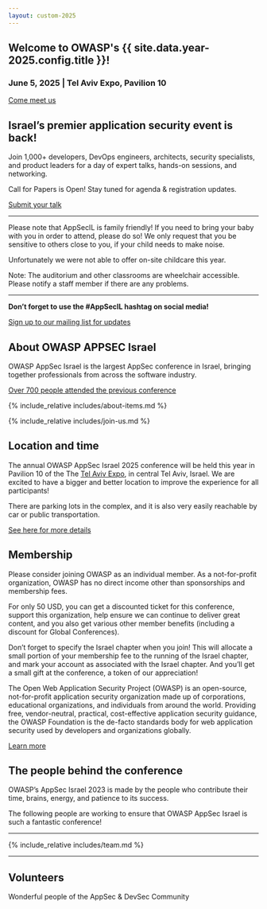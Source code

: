 ```yaml
---
layout: custom-2025
---
```


<section class="page-section page-section_name_promo">
  <div class="page-section__inner" markdown="1">

# Welcome to OWASP's {{ site.data.year-2025.config.title }}!

### June 5, 2025 | Tel Aviv Expo, Pavilion 10

<a href="/" class="button button_type_main">Come meet us</a>

  </div>
</section>

<section class="page-section">
  <div class="page-section__inner">
  <div class="text text_type_narrow" markdown="1">

## Israel’s premier application security event is back!

Join 1,000+ developers, DevOps engineers, architects, security specialists, and product leaders for a day of expert talks, hands-on sessions, and networking.

Call for Papers is Open! Stay tuned for agenda & registration updates.

<a href="./CFP" class="button button_type_main">Submit your talk</a>

---

Please note that AppSecIL is family friendly! If you need to bring your baby with you in order to attend, please do so! We only request that you be sensitive to others close to you, if your child needs to make noise. 

Unfortunately we were not able to offer on-site childcare this year.

Note: The auditorium and other classrooms are wheelchair accessible. Please notify a staff member if there are any problems.

---

**Don’t forget to use the #AppSecIL hashtag on social media!**

<a href="https://groups.google.com/u/1/a/owasp.org/g/israel-chapter" class="button button_type_inverse button_with-arrow" target="_blank">Sign up to our mailing list for updates</a>
  
  </div>
  </div>
</section>

<section class="page-section page-section_inverse page-section_name_about" id="about">
  <div class="page-section__inner">
  <div class="text text_type_narrow" markdown="1">

## About OWASP APPSEC Israel

OWASP AppSec Israel is the largest AppSec conference in Israel, bringing together professionals from across the software industry.

[Over 700 people attended the previous conference](https://appsecil.org/2023/)

  </div>

{% include_relative includes/about-items.md %}

{% include_relative includes/join-us.md %}

  </div>
</section>

<section class="page-section">
<div class="page-section__inner">
<div class="text text_type_narrow" markdown="1">

## Location and time

The annual OWASP AppSec Israel 2025 conference will be held this year in Pavilion 10 of the The <a href="https://expotelaviv.co.il/en/" target="_blank">Tel Aviv Expo</a>, in central Tel Aviv, Israel. We are excited to have a bigger and better location to improve the experience for all participants!

There are parking lots in the complex, and it is also very easily reachable by car or public transportation.

<a href="https://expotelaviv.co.il/en/visitors/#instructions__tabs" class="button button_type_inverse" target="_blank">See here for more details</a>

</div>
</div>
</section>

<section class="page-section page-section_pale">
<div class="page-section__inner">
<div class="text text_type_narrow" markdown="1">

## Membership

Please consider joining OWASP as an individual member. As a not-for-profit organization, OWASP has no direct income other than sponsorships and membership fees.

For only 50 USD, you can get a discounted ticket for this conference, support this organization, help ensure we can continue to deliver great content, and you also get various other member benefits (including a discount for Global Conferences).

Don’t forget to specify the Israel chapter when you join! This will allocate a small portion of your membership fee to the running of the Israel chapter, and mark your account as associated with the Israel chapter. And you’ll get a small gift at the conference, a token of our appreciation!

The Open Web Application Security Project (OWASP) is an open-source, not-for-profit application security organization made up of corporations, educational organizations, and individuals from around the world. Providing free, vendor-neutral, practical, cost-effective application security guidance, the OWASP Foundation is the de-facto standards body for web application security used by developers and organizations globally.

<a href="https://owasp.glueup.com" class="button button_type_inverse" target="_blank">Learn more</a>

</div>
</div>
</section>

<section class="page-section" id="team">
<div class="page-section__inner">
<div class="text text_type_narrow" markdown="1">

## The people behind the conference

OWASP’s AppSec Israel 2023 is made by the people who contribute their time, brains, energy, and patience to its success.

The following people are working to ensure that OWASP AppSec Israel is such a fantastic conference!

---

</div>

{% include_relative includes/team.md %}

<div class="text text_type_narrow" markdown="1">

---

## Volunteers

Wonderful people of the AppSec & DevSec Community

</div>

</div>
</section>